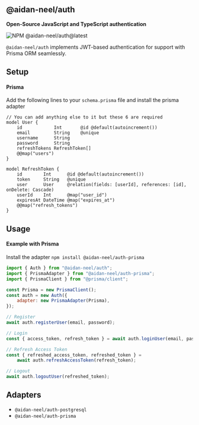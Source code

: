 ## @aidan-neel/auth

<b>Open-Source JavaScript and TypeScript authentication</b>

<img src="https://img.shields.io/npm/v/@aidan-neel/auth/latest?style=flat-square&label=version" alt="NPM @aidan-neel/auth@latest" />

`@aidan-neel/auth` implements JWT-based authentication for support with Prisma ORM seamlessly.

## Setup

#### Prisma

Add the following lines to your `schema.prisma` file and install the prisma adapter

```prisma
// You can add anything else to it but these 6 are required
model User {
    id            Int       @id @default(autoincrement())
    email         String    @unique
    username      String
    password      String
    refreshTokens RefreshToken[]
    @@map("users")
}

model RefreshToken {
    id        Int      @id @default(autoincrement())
    token     String   @unique
    user      User     @relation(fields: [userId], references: [id], onDelete: Cascade)
    userId    Int      @map("user_id")
    expiresAt DateTime @map("expires_at")
    @@map("refresh_tokens")
}
```

## Usage

#### Example with Prisma

Install the adapter
`npm install @aidan-neel/auth-prisma`

```js
import { Auth } from "@aidan-neel/auth";
import { PrismaAdapter } from "@aidan-neel/auth-prisma";
import { PrismaClient } from "@prisma/client";

const Prisma = new PrismaClient();
const auth = new Auth({
	adapter: new PrismaAdapter(Prisma),
});

// Register
await auth.registerUser(email, password);

// Login
const { access_token, refresh_token } = await auth.loginUser(email, password);

// Refresh Access Token
const { refreshed_access_token, refreshed_token } =
	await auth.refreshAccessToken(refresh_token);

// Logout
await auth.logoutUser(refreshed_token);
```

## Adapters

-   `@aidan-neel/auth-postgresql`
-   `@aidan-neel/auth-prisma`
